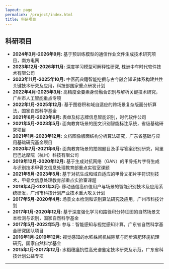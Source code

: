 ```yaml
---
layout: page
permalink: /project/index.html
title: 科研项目
---
```


## 科研项目
- **2024年3月-2026年9月:** 基于预训练模型的通信作业文件生成技术研究项目，南方电网
- **2023年12月-2026年11月:** 深度学习模型可解释性研究, 株洲中车时代软件技术有限公司
- **2023年11月-2025年10月:** 中医药典籍智能挖掘与古今融合知识体系构建共性关键技术研究及应用，科技部国家重点研发计划
- **2022年4月-2025年3月:** 高精度全要素身份融合识别与解析关键技术研究，广州市人工智能重点专项
- **2022年1月-2025年12月:** 基于图卷积和域自适应的跨场景复杂版面分析算法，国家自然科学基金
- **2021年6月-2023年6月:** 表单及标志牌信息智能识别，时代软件公司
- **2021年5月-2023年5月:** 面向教育场景的图文识别智能标注系统，省级基础研究项目
- **2021年1月-2023年12月:** 文档图像版面结构分析算法研究，广东省基础与应用基础研究基金项目
- **2020年7月-2021年6月:** 面向教育场景的拍照题目及手写答案识别研究，阿里巴巴达摩院（杭州）科技有限公司
- **2019年12月-2020年12月:** 基于生成对抗网络（GAN）的甲骨拓片字符生成与识别技术甲骨文信息处理教育部重点实验室课题
- **2021年5月-2023年5月:** 基于对抗生成和域自适应的甲骨文拓片字符识别技术，甲骨文信息处理教育部重点实验室课题
- **2019年4月-2021年3月:** 移动通信高价值用户与场景的智能识别技术及应用系统研发，广州市科技计划产业技术重大攻关计划
- **2017年5月-2020年4月:** 场景文本检测和识别算法研究及应用，广州市科技计划
- **2017年1月-2020年12月:** 基于深度强化学习和路径积分特征图的自然场景文本检测与识别，国家自然科学基金
- **2017年5月-2022年5月:** 参与：智能感知与视觉感知计算，广东省自然科学基金研究团队项目
- **2016年1月-2019年12月:** 视觉感知的水稻株间机械除草与同步液肥环施机理研究，国家自然科学基金
- **2015年1月-2017年12月:** 水稻穗瘟抗性高光谱鉴定技术研究及示范，广东省科技计划公益专项
---
